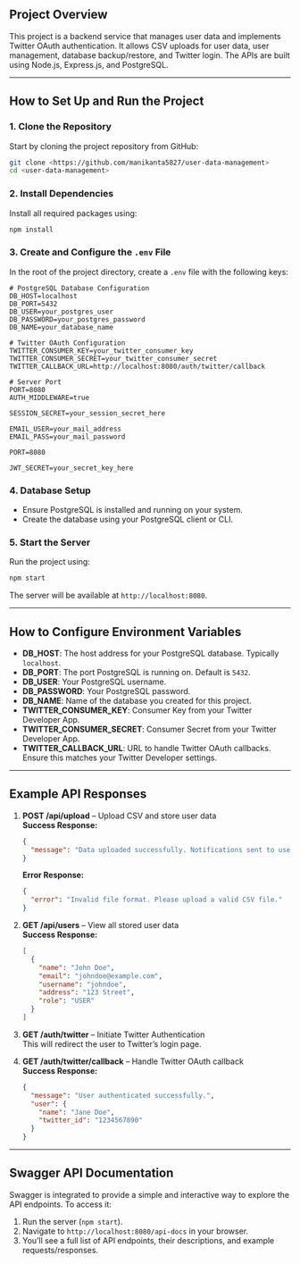 
## **Project Overview**  
This project is a backend service that manages user data and implements Twitter OAuth authentication. It allows CSV uploads for user data, user management, database backup/restore, and Twitter login. The APIs are built using Node.js, Express.js, and PostgreSQL.  

---

## **How to Set Up and Run the Project**  

### **1. Clone the Repository**  
Start by cloning the project repository from GitHub:  

```bash  
git clone <https://github.com/manikanta5827/user-data-management>  
cd <user-data-management>  
```  

### **2. Install Dependencies**  
Install all required packages using:  

```bash  
npm install  
```  

### **3. Create and Configure the `.env` File**  
In the root of the project directory, create a `.env` file with the following keys:  

```env  
# PostgreSQL Database Configuration  
DB_HOST=localhost  
DB_PORT=5432  
DB_USER=your_postgres_user  
DB_PASSWORD=your_postgres_password  
DB_NAME=your_database_name  

# Twitter OAuth Configuration  
TWITTER_CONSUMER_KEY=your_twitter_consumer_key  
TWITTER_CONSUMER_SECRET=your_twitter_consumer_secret  
TWITTER_CALLBACK_URL=http://localhost:8080/auth/twitter/callback  

# Server Port  
PORT=8080 
AUTH_MIDDLEWARE=true

SESSION_SECRET=your_session_secret_here 

EMAIL_USER=your_mail_address
EMAIL_PASS=your_mail_password

PORT=8080

JWT_SECRET=your_secret_key_here
```  

### **4. Database Setup**  
- Ensure PostgreSQL is installed and running on your system.  
- Create the database using your PostgreSQL client or CLI.   

### **5. Start the Server**  
Run the project using:  

```bash  
npm start  
```  

The server will be available at `http://localhost:8080`.  

---

## **How to Configure Environment Variables**  

- **DB_HOST**: The host address for your PostgreSQL database. Typically `localhost`.  
- **DB_PORT**: The port PostgreSQL is running on. Default is `5432`.  
- **DB_USER**: Your PostgreSQL username.  
- **DB_PASSWORD**: Your PostgreSQL password.  
- **DB_NAME**: Name of the database you created for this project.  
- **TWITTER_CONSUMER_KEY**: Consumer Key from your Twitter Developer App.  
- **TWITTER_CONSUMER_SECRET**: Consumer Secret from your Twitter Developer App.  
- **TWITTER_CALLBACK_URL**: URL to handle Twitter OAuth callbacks. Ensure this matches your Twitter Developer settings.  

---

## **Example API Responses**  

1. **POST /api/upload** – Upload CSV and store user data  
   **Success Response:**  
   ```json  
   {  
     "message": "Data uploaded successfully. Notifications sent to users."  
   }  
   ```  
   **Error Response:**  
   ```json  
   {  
     "error": "Invalid file format. Please upload a valid CSV file."  
   }  
   ```  

2. **GET /api/users** – View all stored user data  
   **Success Response:**  
   ```json  
   [  
     {  
       "name": "John Doe",  
       "email": "johndoe@example.com",  
       "username": "johndoe",  
       "address": "123 Street",  
       "role": "USER"  
     }  
   ]  
   ```  

3. **GET /auth/twitter** – Initiate Twitter Authentication  
   This will redirect the user to Twitter’s login page.  

4. **GET /auth/twitter/callback** – Handle Twitter OAuth callback  
   **Success Response:**  
   ```json  
   {  
     "message": "User authenticated successfully.",  
     "user": {  
       "name": "Jane Doe",  
       "twitter_id": "1234567890"  
     }  
   }  
   ```  

---

## **Swagger API Documentation**  

Swagger is integrated to provide a simple and interactive way to explore the API endpoints. To access it:  

1. Run the server (`npm start`).  
2. Navigate to `http://localhost:8080/api-docs` in your browser.  
3. You’ll see a full list of API endpoints, their descriptions, and example requests/responses.  
